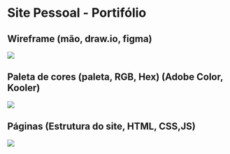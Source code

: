 # Site Pessoal - Portifólio
## Wireframe (mão, draw.io, figma)

![](https://gitlab.com/BrunoShimura/Portfolio/-/wikis/uploads/a5ea9acde72bd6c45c59abede21c0600/wireframe.png)

## Paleta de cores (paleta, RGB, Hex) (Adobe Color, Kooler)

![](https://gitlab.com/BrunoShimura/Portfolio/-/wikis/uploads/f76300e56a37c8bf4f955f1da3af4ed1/paleta.png)

## Páginas (Estrutura do site, HTML, CSS,JS)

![](https://gitlab.com/BrunoShimura/Portfolio/-/wikis/uploads/2873f22a511a7b0a3bd03e967d043ecd/estrutura.png)
